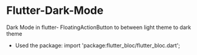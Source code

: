 # Flutter-Dark-Mode
Dark Mode in flutter- FloatingActionButton  to between light theme to dark theme 
- Used the package:  import 'package:flutter_bloc/flutter_bloc.dart';
